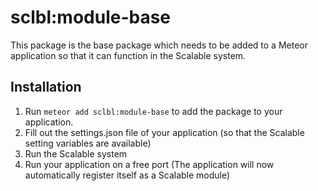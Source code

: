 # sclbl:module-base
This package is the base package which needs to be added to a Meteor application 
so that it can function in the Scalable system.

## Installation
1. Run `meteor add sclbl:module-base` to add the package to your application.
2. Fill out the settings.json file of your application (so that the Scalable setting variables are available)
3. Run the Scalable system
4. Run your application on a free port (The application will now automatically register itself as a Scalable module)
